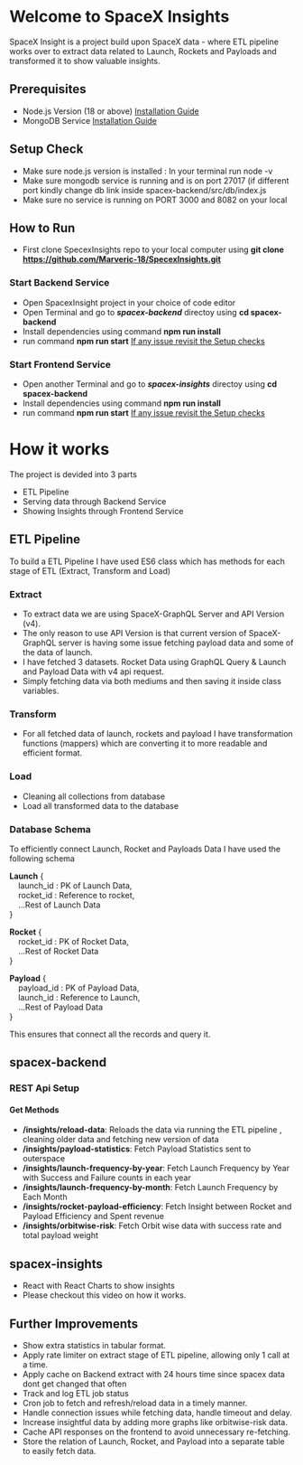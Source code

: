 # Welcome to SpaceX Insights

SpaceX Insight is a project build upon SpaceX data - where ETL pipeline works over to extract data related to Launch, Rockets and Payloads and transformed it to show valuable insights.


## Prerequisites
- Node.js Version (18 or above) [Installation Guide](https://nodejs.org/en/download)
- MongoDB Service [Installation Guide](https://www.mongodb.com/try/download/community)

## Setup Check
- Make sure node.js version is installed : In your terminal run node -v
- Make sure mongodb service is running and is on port 27017 (if different port kindly change db link inside spacex-backend/src/db/index.js
- Make sure no service is running on PORT 3000 and 8082 on your local

## How to Run
- First clone SpecexInsights repo to your local computer using **git clone https://github.com/Marveric-18/SpecexInsights.git**
### Start Backend Service
- Open SpacexInsight project in your choice of code editor
- Open Terminal and go to **_spacex-backend_** directoy using **cd spacex-backend**
- Install dependencies using command **npm run install**
- run command **npm run start** <ins> If any issue revisit the Setup checks</ins>
### Start Frontend Service
- Open another Terminal and go to **_spacex-insights_** directoy using **cd spacex-backend**
- Install dependencies using command **npm run install**
- run command **npm run start** <ins> If any issue revisit the Setup checks</ins>




# How it works 
The project is devided into 3 parts
- ETL Pipeline
- Serving data through Backend Service
- Showing Insights through Frontend Service

## ETL Pipeline
To build a ETL Pipeline I have used ES6 class which has methods for each stage of ETL (Extract, Transform and Load)

### Extract
- To extract data we are using SpaceX-GraphQL Server and API Version (v4).
- The only reason to use API Version is that current version of SpaceX-GraphQL server is having some issue fetching payload data and some of the data of launch.
- I have fetched 3 datasets. Rocket Data using GraphQL Query &  Launch and Payload Data with v4 api request.
- Simply fetching data via both mediums and then saving it inside class variables.

### Transform
- For all fetched data of launch, rockets and payload I have transformation functions (mappers) which are converting it to more readable and efficient format.

### Load
- Cleaning all collections from database
- Load all transformed data to the database

### Database Schema
To efficiently connect Launch, Rocket and Payloads Data I have used the following schema

**Launch** {  
&nbsp;&nbsp;&nbsp;&nbsp;launch_id : PK of Launch Data,  
&nbsp;&nbsp;&nbsp;&nbsp;rocket_id :  Reference to rocket,  
&nbsp;&nbsp;&nbsp;&nbsp;...Rest of Launch Data  
}  

**Rocket** {  
&nbsp;&nbsp;&nbsp;&nbsp;rocket_id : PK of Rocket Data,  
&nbsp;&nbsp;&nbsp;&nbsp;...Rest of Rocket Data  
}  

**Payload** {  
&nbsp;&nbsp;&nbsp;&nbsp;payload_id : PK of Payload Data,  
&nbsp;&nbsp;&nbsp;&nbsp;launch_id :  Reference to Launch,  
&nbsp;&nbsp;&nbsp;&nbsp;...Rest of Payload Data  
}  

This ensures that connect all the records and query it.


## spacex-backend

### REST Api Setup
#### Get Methods
- **/insights/reload-data**: Reloads the data via running the ETL pipeline , cleaning older data and fetching new version of data
- **/insights/payload-statistics**: Fetch Payload Statistics sent to outerspace
- **/insights/launch-frequency-by-year**: Fetch Launch Frequency by Year with Success and Failure counts in each year
- **/insights/launch-frequency-by-month**: Fetch Launch Frequency by Each Month
- **/insights/rocket-payload-efficiency**: Fetch Insight between Rocket and Payload Efficiency and Spent revenue
- **/insights/orbitwise-risk**: Fetch Orbit wise data with success rate and total payload weight


## spacex-insights
- React with React Charts to show insights
- Please checkout this video on how it works.



## Further Improvements

- Show extra statistics in tabular format.
- Apply rate limiter on extract stage of ETL pipeline, allowing only 1 call at a time.
- Apply cache on Backend extract with 24 hours time since spacex data dont get changed that often
- Track and log ETL job status 
- Cron job to fetch and refresh/reload data in a timely manner.
- Handle connection issues while fetching data, handle timeout and delay.
- Increase insightful data by adding more graphs like orbitwise-risk data.
- Cache API responses on the frontend to avoid unnecessary re-fetching.
- Store the relation of Launch, Rocket, and Payload into a separate table to easily fetch data.








